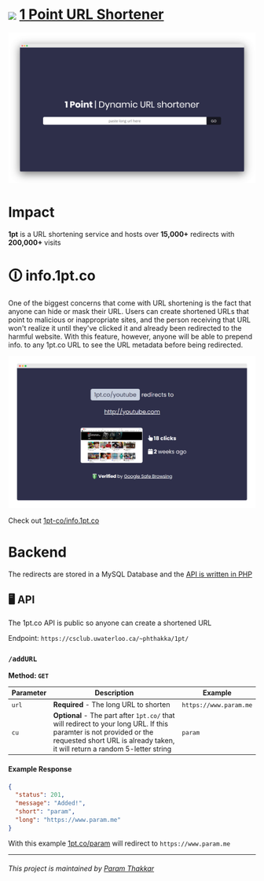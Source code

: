 # <img align="center" width="50" src="https://raw.githubusercontent.com/paramt/1pt/master/resources/favicon/android-chrome-512x512.png">  [1 Point URL Shortener](https://www.1pt.co)

[![Screenshot](public/assets/screenshot.png)](https://1pt.co)

# Impact
**1pt** is a URL shortening service and hosts over **15,000+** redirects with **200,000+** visits

# 🛈 info.1pt.co
One of the biggest concerns that come with URL shortening is the fact that anyone can hide or mask their URL. Users can create shortened URLs that point to malicious or inappropriate sites, and the person receiving that URL won't realize it until they've clicked it and already been redirected to the harmful website. With this feature, however, anyone will be able to prepend info. to any 1pt.co URL to see the URL metadata before being redirected.

[![Screenshot](public/assets/info-screenshot.png)](https://1pt.co)

Check out [1pt-co/info.1pt.co](https://github.com/1pt-co/info.1pt.co)

# Backend

The redirects are stored in a MySQL Database and the [API is written in PHP](https://github.com/1pt-co/api.1pt.co)

## 🖥️ API

The 1pt.co API is public so anyone can create a shortened URL

Endpoint: `https://csclub.uwaterloo.ca/~phthakka/1pt/`

### `/addURL`

**Method: `GET`**

| Parameter | Description | Example |
| --------- | ----------- | ------- |
| `url` | **Required** - The long URL to shorten | `https://www.param.me` |
| `cu` | **Optional** - The part after `1pt.co/` that will redirect to your long URL. If this paramter is not provided or the requested short URL is already taken, it will return a random 5-letter string | `param` |

#### Example Response

```json
{
  "status": 201,
  "message": "Added!",
  "short": "param",
  "long": "https://www.param.me"
}
```

With this example [1pt.co/param](https://www.param.me) will redirect to `https://www.param.me`


-----
###### This project is maintained by [Param Thakkar](https://www.param.me)
